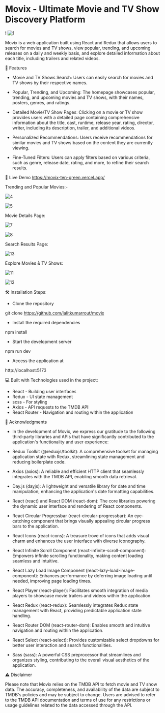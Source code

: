 #          Movix - Ultimate Movie and TV Show Discovery Platform


!  ![1](https://github.com/lalitkumarrout/movix/assets/72972512/8aaef0dc-7f3d-494e-9d99-b8ca9488a1c8)


Movix is a web application built using React and Redux that allows users to search for movies and TV shows, view popular, trending, and upcoming releases on a daily and weekly basis, and explore detailed information about each title, including trailers and related videos.


📝 Features
* Movie and TV Shows Search: Users can easily search for movies and TV shows by their respective names.

* Popular, Trending, and Upcoming: The homepage showcases popular, trending, and upcoming movies and TV shows, with their names, posters, genres, and ratings.

* Detailed Movie/TV Show Pages: Clicking on a movie or TV show provides users with a detailed page containing comprehensive information about the title, cast, runtime, release year, rating, director, writer, including its description, trailer, and additional videos.

* Personalized Recommendations: Users receive recommendations for similar movies and TV shows based on the content they are currently viewing.

* Fine-Tuned Filters: Users can apply filters based on various criteria, such as genre, release date, rating, and more, to refine their search results.


🚀 Live Demo
https://movix-ten-green.vercel.app/

Trending and Popular Movies:-

![4](https://github.com/lalitkumarrout/movix/assets/72972512/0d8ab011-7cd3-4856-9480-ac1de754c1eb)

![5](https://github.com/lalitkumarrout/movix/assets/72972512/31cf977d-d965-4e94-a355-cd8b4891b254)

Movie Details Page:

![7](https://github.com/lalitkumarrout/movix/assets/72972512/98468ebd-cad1-4dd4-94b0-d655ebd62f19)

![8](https://github.com/lalitkumarrout/movix/assets/72972512/825dbe9e-bbf5-4987-8d0c-8b11ae98b478)

Search Results Page:

![13](https://github.com/lalitkumarrout/movix/assets/72972512/9404507e-96d0-4cfa-ac84-35f187ae9910)

Explore Movies & TV Shows:

![11](https://github.com/lalitkumarrout/movix/assets/72972512/97f073ce-0740-4488-a192-99ad6a165e37)

![12](https://github.com/lalitkumarrout/movix/assets/72972512/54354f0f-b548-4928-8b81-2f84de793c5b)


🛠️ Installation Steps:
* Clone the repository

git clone https://github.com/lalitkumarrout/movix

* Install the required dependencies

npm install
* Start the development server

npm run dev
* Access the application at

http://localhost:5173

💻 Built with
Technologies used in the project:

* React - Building user interfaces
* Redux - UI state management
* scss - For styling
* Axios - API requests to the TMDB API
* React Router - Navigation and routing within the application

🙏 Acknowledgments
* In the development of Movix, we express our gratitude to the following third-party libraries and APIs that have significantly contributed to the application's functionality and user experience:

* Redux Toolkit (@reduxjs/toolkit): A comprehensive toolset for managing application state with Redux, streamlining state management and reducing boilerplate code.

* Axios (axios): A reliable and efficient HTTP client that seamlessly integrates with the TMDB API, enabling smooth data retrieval.

* Day.js (dayjs): A lightweight and versatile library for date and time manipulation, enhancing the application's date formatting capabilities.

* React (react) and React DOM (react-dom): The core libraries powering the dynamic user interface and rendering of React components.

* React Circular Progressbar (react-circular-progressbar): An eye-catching component that brings visually appealing circular progress bars to the application.

* React Icons (react-icons): A treasure trove of icons that adds visual charm and enhances the user interface with diverse iconography.

* React Infinite Scroll Component (react-infinite-scroll-component): Empowers infinite scrolling functionality, making content loading seamless and intuitive.

* React Lazy Load Image Component (react-lazy-load-image-component): Enhances performance by deferring image loading until needed, improving page loading times.

* React Player (react-player): Facilitates smooth integration of media players to showcase movie trailers and videos within the application.

* React Redux (react-redux): Seamlessly integrates Redux state management with React, providing predictable application state handling.

* React Router DOM (react-router-dom): Enables smooth and intuitive navigation and routing within the application.

* React Select (react-select): Provides customizable select dropdowns for better user interaction and search functionalities.

* Sass (sass): A powerful CSS preprocessor that streamlines and organizes styling, contributing to the overall visual aesthetics of the application.

⚠️ Disclaimer

Please note that Movix relies on the TMDB API to fetch movie and TV show data. The accuracy, completeness, and availability of the data are subject to TMDB's policies and may be subject to change. Users are advised to refer to the TMDB API documentation and terms of use for any restrictions or usage guidelines related to the data accessed through the API.


